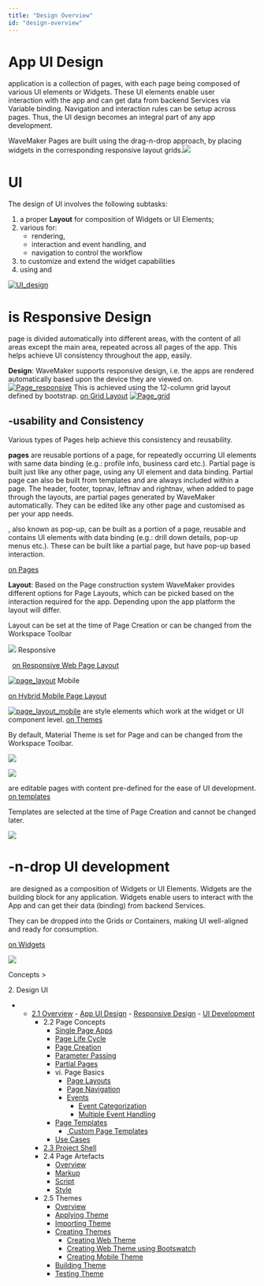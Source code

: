 ```yaml
---
title: "Design Overview"
id: "design-overview"
---
```


# App UI Design

application is a collection of pages, with each page being composed of various UI elements or Widgets. These UI elements enable user interaction with the app and can get data from backend Services via Variable binding. Navigation and interaction rules can be setup across pages. Thus, the UI design becomes an integral part of any app development.

WaveMaker Pages are built using the drag-n-drop approach, by placing widgets in the corresponding responsive layout grids.[![](https://www.wavemaker.com../assets/UI_design-1.png)](../assets/UI_design-1.png)

# UI

The design of UI involves the following subtasks:

1. a proper **Layout** for composition of Widgets or UI Elements;
2. various for:
    - rendering,
    - interaction and event handling, and
    - navigation to control the workflow
3. to customize and extend the widget capabilities
4. using and

[![UI_design](../assets/UI_design.png)](../assets/UI_design.png)

# is Responsive Design

page is divided automatically into different areas, with the content of all areas except the main area, repeated across all pages of the app. This helps achieve UI consistency throughout the app, easily.

**Design**: WaveMaker supports responsive design, i.e. the apps are rendered automatically based upon the device they are viewed on. [![Page_responsive](../assets/Page_responsive.png)](../assets/Page_responsive.png) This is achieved using the 12-column grid layout defined by bootstrap. [ on Grid Layout](/learn/app-development/widgets/container/grid-layout/) [![Page_grid](../assets/Page_grid.png)](../assets/Page_grid.png)

## \-usability and Consistency

Various types of Pages help achieve this consistency and reusability.

**pages** are reusable portions of a page, for repeatedly occurring UI elements with same data binding (e.g.: profile info, business card etc.). Partial page is built just like any other page, using any UI element and data binding. Partial page can also be built from templates and are always included within a page. The header, footer, topnav, leftnav and rightnav, when added to page through the layouts, are partial pages generated by WaveMaker automatically. They can be edited like any other page and customised as per your app needs.

, also known as pop-up, can be built as a portion of a page, reusable and contains UI elements with data binding (e.g.: drill down details, pop-up menus etc.). These can be built like a partial page, but have pop-up based interaction.

[on Pages](/learn/app-development/ui-design/page-concepts/)

**Layout**: Based on the Page construction system WaveMaker provides different options for Page Layouts, which can be picked based on the interaction required for the app. Depending upon the app platform the layout will differ.

Layout can be set at the time of Page Creation or can be changed from the Workspace Toolbar

[![](../assets/layout_change.png)](../assets/layout_change.png) Responsive

  [on Responsive Web Page Layout](/learn/responsive-web/web-ui-design/)

[![page_layout](../assets/page_layout.png)](../assets/page_layout.png) Mobile

[on Hybrid Mobile Page Layout](/learn/hybrid-mobile/mobile-page-concepts/)

[![page_layout_mobile](../assets/page_layout_mobile.png)](../assets/page_layout_mobile.png) are style elements which work at the widget or UI component level. [ on Themes](/learn/app-development/ui-design/themes/)

By default, Material Theme is set for Page and can be changed from the Workspace Toolbar.

[![](../assets/theme_change.png)](../assets/theme_change.png)

[![](../assets/theme_concept.png)](../assets/theme_concept.png)

are editable pages with content pre-defined for the ease of UI development. [on templates](/learn/app-development/ui-design/page-concepts/page-templates/)

Templates are selected at the time of Page Creation and cannot be changed later.

[![](../assets/template_concept.png)](../assets/template_concept.png)

# \-n-drop UI development

 are designed as a composition of Widgets or UI Elements. Widgets are the building block for any application. Widgets enable users to interact with the App and can get their data (binding) from backend Services.

They can be dropped into the Grids or Containers, making UI well-aligned and ready for consumption.

[on Widgets](/learn/app-development/widgets/ui-elements/)

[![](../assets/widget_concept.png)](../assets/widget_concept.png)

Concepts >

2\. Design UI

- - [2.1 Overview](#)
        - [App UI Design](#app-ui-design)
        - [Responsive Design](#responsive-design)
        - [UI Development](#ui-development)
    - 2.2 Page Concepts
        - [Single Page Apps](/learn/app-development/ui-design/page-concepts/)
        - [Page Life Cycle](/learn/app-development/ui-design/page-concepts/#page-lifecycle)
        - [Page Creation](/learn/app-development/ui-design/page-creation/)
        - [Parameter Passing](/learn/app-development/ui-design/page-creation/#page-parameters)
        - [Partial Pages](/learn/app-development/ui-design/page-concepts/partial-pages/)
        - vi. Page Basics
            - [Page Layouts](/learn/app-development/ui-design/page-concepts/page-layouts/#page-layouts)
            - [Page Navigation](/learn/app-development/ui-design/page-concepts/page-layouts/#page-navigation)
            - [Events](/learn/app-development/ui-design/page-concepts/page-layouts/#events)
                - [Event Categorization](/learn/app-development/ui-design/page-concepts/page-layouts/#event-categorization)
                - [Multiple Event Handling](/learn/app-development/ui-design/page-concepts/page-layouts/#multiple-events)
        - [Page Templates](/learn/app-development/ui-design/page-concepts/page-templates/)
            - [ Custom Page Templates](/learn/app-development/ui-design/page-concepts/page-templates/#creating-page-templates)
        - [Use Cases](/learn/app-development/ui-design/use-cases-ui-design/)
    - [2.3 Project Shell](/learn/app-development/ui-design/project-shells/)
    - 2.4 Page Artefacts
        - [Overview](/learn/app-development/ui-design/page-artefacts/)
        - [Markup](/learn/app-development/ui-design/page-artefacts/#page-markup)
        - [Script](/learn/app-development/ui-design/page-artefacts/#page-script)
        - [Style](/learn/app-development/ui-design/page-artefacts/#page-style)
    - 2.5 Themes
        - [Overview](/learn/app-development/ui-design/themes/)
        - [Applying Theme](/learn/app-development/ui-design/themes/#apply-theme)
        - [Importing Theme](/learn/app-development/ui-design/themes/#import-theme)
        - [Creating Themes](/learn/app-development/ui-design/themes/#create-theme)
            - [Creating Web Theme](/learn/app-development/ui-design/themes/#create-theme-web)
            - [Creating Web Theme using Bootswatch](/learn/app-development/ui-design/themes/#create-theme-bootswatch)
            - [Creating Mobile Theme](/learn/app-development/ui-design/themes/#create-theme-mobile)
        - [Building Theme](/learn/app-development/ui-design/themes/#build-theme)
        - [Testing Theme](/learn/app-development/ui-design/themes/#test-theme)
